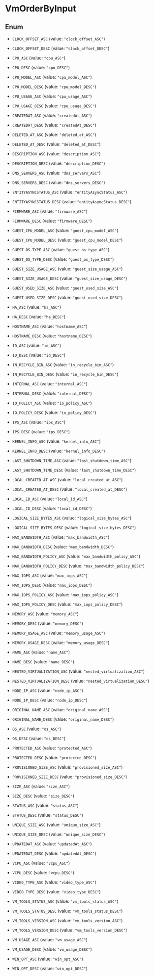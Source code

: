 

# VmOrderByInput

## Enum


* `CLOCK_OFFSET_ASC` (value: `"clock_offset_ASC"`)

* `CLOCK_OFFSET_DESC` (value: `"clock_offset_DESC"`)

* `CPU_ASC` (value: `"cpu_ASC"`)

* `CPU_DESC` (value: `"cpu_DESC"`)

* `CPU_MODEL_ASC` (value: `"cpu_model_ASC"`)

* `CPU_MODEL_DESC` (value: `"cpu_model_DESC"`)

* `CPU_USAGE_ASC` (value: `"cpu_usage_ASC"`)

* `CPU_USAGE_DESC` (value: `"cpu_usage_DESC"`)

* `CREATEDAT_ASC` (value: `"createdAt_ASC"`)

* `CREATEDAT_DESC` (value: `"createdAt_DESC"`)

* `DELETED_AT_ASC` (value: `"deleted_at_ASC"`)

* `DELETED_AT_DESC` (value: `"deleted_at_DESC"`)

* `DESCRIPTION_ASC` (value: `"description_ASC"`)

* `DESCRIPTION_DESC` (value: `"description_DESC"`)

* `DNS_SERVERS_ASC` (value: `"dns_servers_ASC"`)

* `DNS_SERVERS_DESC` (value: `"dns_servers_DESC"`)

* `ENTITYASYNCSTATUS_ASC` (value: `"entityAsyncStatus_ASC"`)

* `ENTITYASYNCSTATUS_DESC` (value: `"entityAsyncStatus_DESC"`)

* `FIRMWARE_ASC` (value: `"firmware_ASC"`)

* `FIRMWARE_DESC` (value: `"firmware_DESC"`)

* `GUEST_CPU_MODEL_ASC` (value: `"guest_cpu_model_ASC"`)

* `GUEST_CPU_MODEL_DESC` (value: `"guest_cpu_model_DESC"`)

* `GUEST_OS_TYPE_ASC` (value: `"guest_os_type_ASC"`)

* `GUEST_OS_TYPE_DESC` (value: `"guest_os_type_DESC"`)

* `GUEST_SIZE_USAGE_ASC` (value: `"guest_size_usage_ASC"`)

* `GUEST_SIZE_USAGE_DESC` (value: `"guest_size_usage_DESC"`)

* `GUEST_USED_SIZE_ASC` (value: `"guest_used_size_ASC"`)

* `GUEST_USED_SIZE_DESC` (value: `"guest_used_size_DESC"`)

* `HA_ASC` (value: `"ha_ASC"`)

* `HA_DESC` (value: `"ha_DESC"`)

* `HOSTNAME_ASC` (value: `"hostname_ASC"`)

* `HOSTNAME_DESC` (value: `"hostname_DESC"`)

* `ID_ASC` (value: `"id_ASC"`)

* `ID_DESC` (value: `"id_DESC"`)

* `IN_RECYCLE_BIN_ASC` (value: `"in_recycle_bin_ASC"`)

* `IN_RECYCLE_BIN_DESC` (value: `"in_recycle_bin_DESC"`)

* `INTERNAL_ASC` (value: `"internal_ASC"`)

* `INTERNAL_DESC` (value: `"internal_DESC"`)

* `IO_POLICY_ASC` (value: `"io_policy_ASC"`)

* `IO_POLICY_DESC` (value: `"io_policy_DESC"`)

* `IPS_ASC` (value: `"ips_ASC"`)

* `IPS_DESC` (value: `"ips_DESC"`)

* `KERNEL_INFO_ASC` (value: `"kernel_info_ASC"`)

* `KERNEL_INFO_DESC` (value: `"kernel_info_DESC"`)

* `LAST_SHUTDOWN_TIME_ASC` (value: `"last_shutdown_time_ASC"`)

* `LAST_SHUTDOWN_TIME_DESC` (value: `"last_shutdown_time_DESC"`)

* `LOCAL_CREATED_AT_ASC` (value: `"local_created_at_ASC"`)

* `LOCAL_CREATED_AT_DESC` (value: `"local_created_at_DESC"`)

* `LOCAL_ID_ASC` (value: `"local_id_ASC"`)

* `LOCAL_ID_DESC` (value: `"local_id_DESC"`)

* `LOGICAL_SIZE_BYTES_ASC` (value: `"logical_size_bytes_ASC"`)

* `LOGICAL_SIZE_BYTES_DESC` (value: `"logical_size_bytes_DESC"`)

* `MAX_BANDWIDTH_ASC` (value: `"max_bandwidth_ASC"`)

* `MAX_BANDWIDTH_DESC` (value: `"max_bandwidth_DESC"`)

* `MAX_BANDWIDTH_POLICY_ASC` (value: `"max_bandwidth_policy_ASC"`)

* `MAX_BANDWIDTH_POLICY_DESC` (value: `"max_bandwidth_policy_DESC"`)

* `MAX_IOPS_ASC` (value: `"max_iops_ASC"`)

* `MAX_IOPS_DESC` (value: `"max_iops_DESC"`)

* `MAX_IOPS_POLICY_ASC` (value: `"max_iops_policy_ASC"`)

* `MAX_IOPS_POLICY_DESC` (value: `"max_iops_policy_DESC"`)

* `MEMORY_ASC` (value: `"memory_ASC"`)

* `MEMORY_DESC` (value: `"memory_DESC"`)

* `MEMORY_USAGE_ASC` (value: `"memory_usage_ASC"`)

* `MEMORY_USAGE_DESC` (value: `"memory_usage_DESC"`)

* `NAME_ASC` (value: `"name_ASC"`)

* `NAME_DESC` (value: `"name_DESC"`)

* `NESTED_VIRTUALIZATION_ASC` (value: `"nested_virtualization_ASC"`)

* `NESTED_VIRTUALIZATION_DESC` (value: `"nested_virtualization_DESC"`)

* `NODE_IP_ASC` (value: `"node_ip_ASC"`)

* `NODE_IP_DESC` (value: `"node_ip_DESC"`)

* `ORIGINAL_NAME_ASC` (value: `"original_name_ASC"`)

* `ORIGINAL_NAME_DESC` (value: `"original_name_DESC"`)

* `OS_ASC` (value: `"os_ASC"`)

* `OS_DESC` (value: `"os_DESC"`)

* `PROTECTED_ASC` (value: `"protected_ASC"`)

* `PROTECTED_DESC` (value: `"protected_DESC"`)

* `PROVISIONED_SIZE_ASC` (value: `"provisioned_size_ASC"`)

* `PROVISIONED_SIZE_DESC` (value: `"provisioned_size_DESC"`)

* `SIZE_ASC` (value: `"size_ASC"`)

* `SIZE_DESC` (value: `"size_DESC"`)

* `STATUS_ASC` (value: `"status_ASC"`)

* `STATUS_DESC` (value: `"status_DESC"`)

* `UNIQUE_SIZE_ASC` (value: `"unique_size_ASC"`)

* `UNIQUE_SIZE_DESC` (value: `"unique_size_DESC"`)

* `UPDATEDAT_ASC` (value: `"updatedAt_ASC"`)

* `UPDATEDAT_DESC` (value: `"updatedAt_DESC"`)

* `VCPU_ASC` (value: `"vcpu_ASC"`)

* `VCPU_DESC` (value: `"vcpu_DESC"`)

* `VIDEO_TYPE_ASC` (value: `"video_type_ASC"`)

* `VIDEO_TYPE_DESC` (value: `"video_type_DESC"`)

* `VM_TOOLS_STATUS_ASC` (value: `"vm_tools_status_ASC"`)

* `VM_TOOLS_STATUS_DESC` (value: `"vm_tools_status_DESC"`)

* `VM_TOOLS_VERSION_ASC` (value: `"vm_tools_version_ASC"`)

* `VM_TOOLS_VERSION_DESC` (value: `"vm_tools_version_DESC"`)

* `VM_USAGE_ASC` (value: `"vm_usage_ASC"`)

* `VM_USAGE_DESC` (value: `"vm_usage_DESC"`)

* `WIN_OPT_ASC` (value: `"win_opt_ASC"`)

* `WIN_OPT_DESC` (value: `"win_opt_DESC"`)



